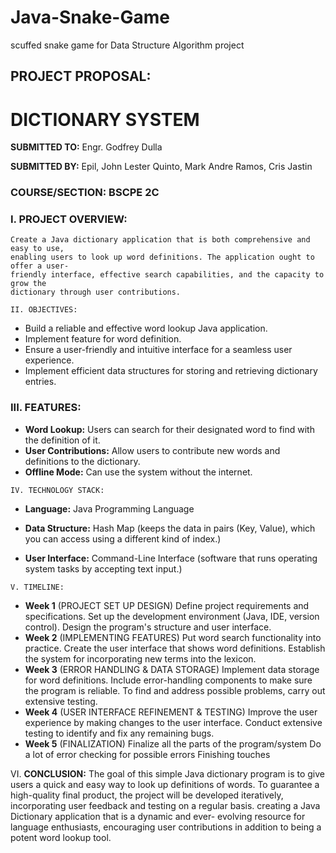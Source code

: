 # Java-Snake-Game

scuffed snake game for Data Structure Algorithm project

## PROJECT PROPOSAL:

# DICTIONARY SYSTEM

**SUBMITTED TO:** Engr. Godfrey Dulla

**SUBMITTED BY:** Epil, John Lester
Quinto, Mark Andre
Ramos, Cris Jastin

### COURSE/SECTION: BSCPE 2C

### I. PROJECT OVERVIEW:

```
Create a Java dictionary application that is both comprehensive and easy to use,
enabling users to look up word definitions. The application ought to offer a user-
friendly interface, effective search capabilities, and the capacity to grow the
dictionary through user contributions.
```
```
II. OBJECTIVES:
```
- Build a reliable and effective word lookup Java application.
- Implement feature for word definition.
- Ensure a user-friendly and intuitive interface for a seamless user experience.
- Implement efficient data structures for storing and retrieving dictionary entries.

### III. FEATURES:

- **Word Lookup:**
    Users can search for their designated word to find with the definition of it.
- **User Contributions:**
    Allow users to contribute new words and definitions to the dictionary.
- **Offline Mode:**
    Can use the system without the internet.

```
IV. TECHNOLOGY STACK:
```
- **Language:**
    Java Programming Language


- **Data Structure:**
    Hash Map (keeps the data in pairs (Key, Value), which you can access using a
    different kind of index.)
- **User Interface:**
    Command-Line Interface (software that runs operating system tasks by accepting
    text input.)

```
V. TIMELINE:
```
- **Week 1** (PROJECT SET UP DESIGN)
    Define project requirements and specifications.
    Set up the development environment (Java, IDE, version control).
    Design the program's structure and user interface.
- **Week 2** (IMPLEMENTING FEATURES)
    Put word search functionality into practice.
    Create the user interface that shows word definitions.
    Establish the system for incorporating new terms into the lexicon.
- **Week 3** (ERROR HANDLING & DATA STORAGE)
    Implement data storage for word definitions.
    Include error-handling components to make sure the program is reliable.
    To find and address possible problems, carry out extensive testing.
- **Week 4** (USER INTERFACE REFINEMENT & TESTING)
    Improve the user experience by making changes to the user interface.
    Conduct extensive testing to identify and fix any remaining bugs.
- **Week 5** (FINALIZATION)
    Finalize all the parts of the program/system
    Do a lot of error checking for possible errors
    Finishing touches

VI. **CONCLUSION:**
The goal of this simple Java dictionary program is to give users a quick and easy
way to look up definitions of words. To guarantee a high-quality final product, the
project will be developed iteratively, incorporating user feedback and testing on a
regular basis. creating a Java Dictionary application that is a dynamic and ever-
evolving resource for language enthusiasts, encouraging user contributions in
addition to being a potent word lookup tool.


